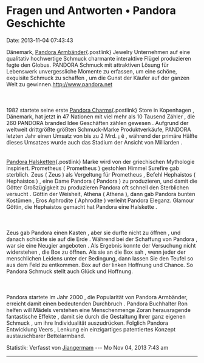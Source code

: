 Fragen und Antworten • Pandora Geschichte
=========================================

Date: 2013-11-04 07:43:43

Dänemark, [Pandora
Armbänder](http://www.jewelerybraceletsale.de/){.postlink} Jewelry
Unternehmen auf eine qualitativ hochwertige Schmuck charmante
interaktive Flügel produzieren fegte den Globus. PANDORA Schmuck mit
attraktiven Lösung für Lebenswerk unvergessliche Momente zu erfassen, um
eine schöne, exquisite Schmuck zu schaffen , um die Gunst der Käufer auf
der ganzen Welt zu gewinnen.<http://www.pandora.net>\
\
\
\
1982 startete seine erste [Pandora
Charms](http://www.jewelerybraceletsale.de/){.postlink} Store in
Kopenhagen , Dänemark, hat jetzt in 47 Nationen mit viel mehr als 10
Tausend Zähler , die 260 PANDORA branded Idee Geschäften zählen gewesen
. Aufgrund der weltweit drittgrößte größten Schmuck-Marke
Produktverkäufe, PANDORA letzten Jahr einen Umsatz von bis zu 2 Mrd. ¡ ê
, während der primäre Hälfte dieses Umsatzes wurde auch das Stadium der
Ansicht von Milliarden .\
\
\
[Pandora Halsketten](http://www.jewelerybraceletsale.de/){.postlink}
Marke wird von der griechischen Mythologie inspiriert. Prometheus (
Prometheus ) gestohlen Himmel Surefire gab sterblich. Zeus ( Zeus ) als
Vergeltung für Prometheus , Befehl Hephaistos ( Hephaistos ) , eine Dame
Pandora ( Pandora ) zu produzieren, und damit die Götter Großzügigkeit
zu produzieren Pandora oft schnell den Sterblichen versucht . Göttin der
Weisheit, Athena ( Athena ), dann gab Pandora bunten Kostümen , Eros
Aphrodite ( Aphrodite ) verleiht Pandora Eleganz. Glamour Göttin, die
Hephaistos gemacht hat Pandora eine Halskette .\
\
\
\
Zeus gab Pandora einen Kasten , aber sie durfte nicht zu öffnen , und
danach schickte sie auf die Erde . Während bei der Schaffung von Pandora
, war sie eine Neugier angeboten . Als Ergebnis konnte der Versuchung
nicht widerstehen , die Box zu öffnen. Als sie an die Box sah , wenn
jeder der menschlichen Leidens unter der Bedingung, dann lassen Sie den
Teufel so aus dem Feld zu entkommen. Box auf der linken Hoffnung und
Chance. So Pandora Schmuck stellt auch Glück und Hoffnung.\
\
\
\
Pandora startete im Jahr 2000 , die Popularität von Pandora Armbänder,
erreicht damit einen bedeutenden Durchbruch . Pandora Buchhalter Ron
helfen will Mädels verstehen eine Menschenmenge Zoran herausragende
fantastische Effekte , damit sie durch die Gestaltung Ihrer ganz eigenen
Schmuck , um ihre Individualität auszudrücken. Folglich Pandora
Entwicklung Veers , Lenkung ein einzigartiges patentiertes Konzept
austauschbarer Bettelarmband.

Statistik: Verfasst von
[Jiangermam](http://forum.yacy-websuche.de/memberlist.php?mode=viewprofile&u=9018)
--- Mo Nov 04, 2013 7:43 am

------------------------------------------------------------------------
